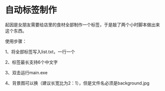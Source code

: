 # 自动标签制作

起因是女朋友需要给店里的食材全部制作一个标签，于是敲了两个小时脚本做出来这个东西。



使用步骤：

1、将全部标签写入list.txt，一行一个

2、标签最长支持6个中文字

3、双击运行main.exe

4、背景图可以换（建议长宽比为2：1），但是文件名必须是background.jpg